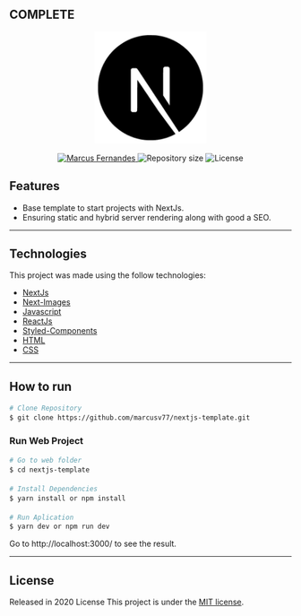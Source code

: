 ## COMPLETE

<p align="center">
   <img src="./image/NextJs.png" alt="NextJs" width="200"/>
</p>

<p align="center">	
   <a href="https://www.linkedin.com/in/marcus-fernandes-f77/">
      <img alt="Marcus Fernandes" src="https://img.shields.io/badge/Marcus-000?style=flat&logo=linkedin&labelColor=000" />
   </a>
  <img alt="Repository size" src="https://img.shields.io/github/repo-size/marcusv77/nextjs-template?color=000&label=Repo%20size">
  <img alt="License" src="https://img.shields.io/badge/license-MIT-000">
</p>


## Features

* Base template to start projects with NextJs.
* Ensuring static and hybrid server rendering along with good a SEO.

---

## Technologies
This project was made using the follow technologies:

* [NextJs](https://nextjs.org/)
* [Next-Images](https://www.npmjs.com/package/next-images)  
* [Javascript](https://www.javascript.com/)      
* [ReactJs](https://reactjs.org/)    
* [Styled-Components](https://styled-components.com/)
* [HTML](https://html.com/)       
* [CSS](https://www.w3.org/Style/CSS/Overview.en.html)  

---

## How to run
```bash
# Clone Repository
$ git clone https://github.com/marcusv77/nextjs-template.git
```
### Run Web Project

```bash
# Go to web folder
$ cd nextjs-template

# Install Dependencies
$ yarn install or npm install

# Run Aplication
$ yarn dev or npm run dev
```
Go to http://localhost:3000/ to see the result.

---

## License

Released in 2020 License
This project is under the [MIT license](./LICENSE).
